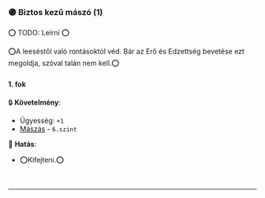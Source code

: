 ### 🟣 Biztos kezű mászó (1)

⭕ TODO: Leírni ⭕

⭕A leeséstől való rontásoktól véd. Bár az Erő és Edzettség bevetése ezt megoldja, szóval talán nem kell.⭕

#### 1. fok

🔒 **Követelmény**: 
- Ügyesség: `+1`
- [Mászás](../kepzettsegek/maszas.md) - `6.szint`

🌟 **Hatás**:
- ⭕Kifejteni.⭕

<br />

---
